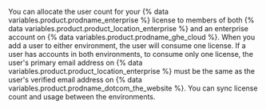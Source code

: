 You can allocate the user count for your {% data variables.product.prodname_enterprise %} license to members of both {% data variables.product.product_location_enterprise %} and an enterprise account on {% data variables.product.prodname_ghe_cloud %}. When you add a user to either environment, the user will consume one license. If a user has accounts in both environments, to consume only one license, the user's primary email address on {% data variables.product.product_location_enterprise %} must be the same as the user's verified email address on {% data variables.product.prodname_dotcom_the_website %}. You can sync license count and usage between the environments.
